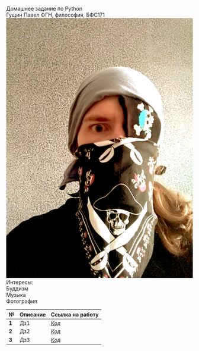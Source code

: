 Домашнее задание по Python
<br/>
Гущин Павел ФГН, философия, БФС171
<br/>
![alt text](https://github.com/Otzak/Otzak.github.io/blob/master/15.jpg)
<br/>
Интересы:
<br/>
Буддизм
<br/>
Музыка
<br/>
Фотография




|  №      | Описание    | Ссылка на работу |
| :------------- |:-------------| :-----|
| **1**    | Дз1| [*Код*](https://github.com/Otzak/python-dh-hw/blob/master/HW1.ipynb) |
| **2**    | Дз2| [*Код*](https://github.com/Otzak/python-dh-hw/blob/master/HW2.ipynb) |
| **3**    | Дз3| [*Код*](https://www.github.com) |

